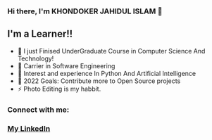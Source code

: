 ### Hi there, I'm KHONDOKER JAHIDUL ISLAM 👋 



## I'm a Learner!!

- 🔭 I just Finised UnderGraduate Course in Computer Science And Technology!
- 🌱 Carrier in Software Engineering
- 👯 Interest and experience In Python And Artificial Intelligence
- 🥅 2022 Goals: Contribute more to Open Source projects
- ⚡ Photo Editing is my habbit.

### Connect with me:




<a href = "https://www.linkedin.com/in/khondoker-jahid-01/"> <h3>My LinkedIn</h3></a>
<br />
